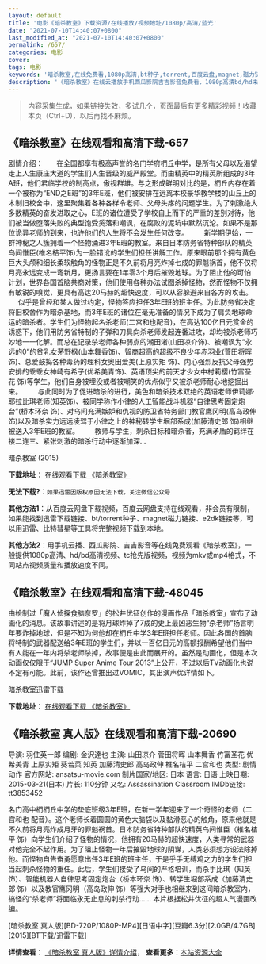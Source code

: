 ```yaml
---
layout: default
title: '电影《暗杀教室》下载资源/在线播放/视频地址/1080p/高清/蓝光'
date: "2021-07-10T14:40:07+0800"
last_modified_at: "2021-07-10T14:40:07+0800"
permalink: /657/
categories: 电影
cover:
tags: 电影
keywords: '暗杀教室,在线免费看,1080p高清,bt种子,torrent,百度云盘,magnet,磁力链,迅雷下载资源'
description: '《暗杀教室》在线云播放手机西瓜影院吉吉影音免费看，1080p高清bd/hd未删减完整版和tc抢先枪版，mkv/mp4格式，附带bt/torrent种子、magnet/磁力链、百度云盘、网盘资源迅雷下载链接'
---
```


>内容采集生成，如果链接失效，多试几个，页面最后有更多精彩视频！收藏本页（Ctrl+D)，以后再找不麻烦。


## 《暗杀教室》在线观看和高清下载-657

剧情介绍：       在全国都享有极高声誉的名门学府椚丘中学，是所有父母以及渴望走上人生康庄大道的学生们人生晋级的威严殿堂。而由精英中的精英所组成的3年A班，他们君临学校的制高点，傲视群雄。与之形成鲜明对比的是，椚丘内存在着一个被称为“END之E班”的3年E班，他们被安排在远离本校豪华教学楼的山丘上的木制旧校舍中，这里聚集着各种各样令老师、父母头疼的问题学生。为了刺激绝大多数精英的奋发进取之心，E班的诸位遭受了学校自上而下的严重的差别对待，他们被当做堕落失败的典型饱受奚落和嘲讽，在腐败的泥坑中默然沉沦。如果不是那位诡异老师的到来，也许他们的人生将不会发生任何改变。          新学期伊始，一群神秘之人簇拥着一个怪物涌进3年E班的教室。来自日本防务省特种部队的精英乌间惟臣(椎名桔平饰)为一脸错讹的学生们担任讲解工作。原来眼前那个拥有黄色巨大头颅和细长柔软触角的怪物正是不久前将月亮炸掉七成的罪魁祸首，他不仅将月亮永远变成一弯新月，更扬言要在1年零3个月后摧毁地球。为了阻止他的可怕计划，世界各国首脑共商对策，他们使用各种办法试图杀掉怪物，然而怪物不仅拥有敏锐的嗅觉，更具有高达20马赫的超快速度，可以从容躲避来自各方的攻击。          似乎是曾经和某人做过约定，怪物答应担任3年E班的班主任。为此防务省决定将旧校舍作为暗杀基地，而3年E班的诸位在毫无准备的情况下成为了肩负地球命运的暗杀者。学生们为怪物起名杀老师(二宫和也配音)，在高达100亿日元赏金的诱惑下，他们用防务省特制的子弹和刀具向杀老师发起连番进攻，却均被杀老师巧妙地一一化解。而总在记录杀老师各种弱点的潮田渚(山田凉介饰)、被嘲讽为“永远的0”的贫乳女茅野枫(山本舞香饰)、智商超高的超级不良少年赤羽业(菅田将晖 饰)、总爱鼓捣各种毒药的理科女奥田爱美(上原实矩 饰)、内心强烈反抗父母强势安排的乖乖女神崎有希子(优希美青饰)、英语顶尖的前天才少女中村莉樱(竹富圣花 饰)等学生，他们自身被埋没或者被嘲笑的优点似乎又被杀老师耐心地挖掘出来。          与此同时为了促进暗杀的进行，美色和暗杀技术双绝的英语老师伊莉娜·耶拉比琪老师(知英饰)、被同学称作小律的人工智能战斗机器“自律思考固定炮台”(桥本环奈 饰)、对乌间充满嫉妒和仇视的防卫省特务部门教官鹰冈明(高岛政伸饰)以及暗杀实力远远凌驾于小律之上的神秘转学生堀部系成(加藤清史郎 饰)相继被送入3年E班的教室。          教师与学生，刺杀目标和暗杀者，充满矛盾的羁绊在接二连三、紧张刺激的暗杀行动中逐渐加深…


暗杀教室 (2015)

**下载地址**： [在线观看下载 《暗杀教室》](https://www.btbtdy.me/btdy/dy763.html) 


**无法下载?**：`如果迅雷因版权原因无法下载，关注微信公众号 `

**其他方法1**：从百度云网盘下载视频，百度云网盘支持在线观看，非会员有限制，如果能找到迅雷下载链接、bt/torrent种子、magnet磁力链接、e2dk链接等，可以用迅雷、比特彗星等工具将完整视频下载到本地。

**其他方法2**：用手机云播、西瓜影院、吉吉影音等在线免费观看《暗杀教室》，一般提供1080p高清、hd/bd高清视频、tc抢先版视频，视频为mkv或mp4格式，不同站点视频质量和播放速度不同。


## 《暗杀教室》在线观看和高清下载-48045

由绘制过「魔人侦探食脑奈罗」的松井优征创作的漫画作品「暗杀教室」宣布了动画化的消息。该故事讲述的是将月球炸掉了7成的史上最凶恶生物“杀老师”扬言明年要炸掉地球，但是不知为何他却在椚丘中学3年E班担任老师。因此各国的首脑将特制的武器配送给3年E班的学生们，并以一百亿日元的高额报酬希望他们当中有人能在一年内将杀老师杀掉，故事便是由此而展开的。虽然是动画化，但是本次动画仅仅限于“JUMP Super Anime Tour 2013”上公开，不过以后TV动画化也说不定有可能。此前，该作还曾推出过VOMIC，其出演声优详情如下。</p>


暗杀教室迅雷下载

**下载地址**： [在线观看下载 《暗杀教室》](https://www.993dy.com//vod-detail-id-5599.html) 


## 《暗杀教室 真人版》在线观看和高清下载-20690

导演: 羽住英一郎 编剧: 金沢達也 主演: 山田凉介 菅田将晖 山本舞香 竹富圣花 优希美青 上原实矩 葵若菜 知英 加藤清史郎 高岛政伸 椎名桔平 二宫和也 类型: 剧情 动作 官方网站: ansatsu-movie.com 制片国家/地区: 日本 语言: 日语 上映日期: 2015-03-21(日本) 片长: 110分钟 又名: Assassination Classroom IMDb链接: tt3853452

名门高中椚椚丘中学的垫底班级3年E班，在新一学年迎来了一个奇怪的老师（二宫和也 配音）。这个老师长着圆圆的黄色大脑袋以及黏滑恶心的触角，原来他就是不久前将月亮炸成月牙的罪魁祸首。日本防务省特种部队的精英乌间惟臣（椎名桔平 饰）向学生们介绍了怪物的情况，他拥有20马赫的超快速度，人类寻常的武器对他完全不起作用。为了阻止怪物一年后摧毁地球的阴谋，人类必须想方设法除掉他。而怪物自告奋勇愿意出任3年E班的班主任，于是乎手无缚鸡之力的学生们担当起刺杀怪物的重任。此后，学生们接受了乌间的严格培训，而杀手比琪（知英 饰）、智能机器人自律思考固定炮台（桥本环奈 饰）、转学生堀部系成（加藤清史郎 饰）以及教官鹰冈明（高岛政伸 饰）等强大对手也相继来到这间暗杀教室内，搞怪的“杀老师”将面临永无止息的刺杀行动…… 本片根据松井优征的超人气漫画改编。


[暗杀教室 真人版][BD-720P/1080P-MP4][日语中字][豆瓣6.3分][2.0GB/4.7GB][2015][BT下载/迅雷下载]

**详情查看**： [《暗杀教室 真人版》详情介绍](/movie/20690/)， **查看更多**：[本站资源大全](/movie/t/all/)

